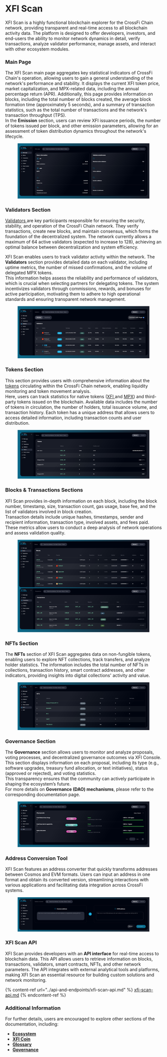# XFI Scan

XFI Scan is a highly functional blockchain explorer for the CrossFi Chain network, providing transparent and real-time access to all blockchain activity data. The platform is designed to offer developers, investors, and end-users the ability to monitor network dynamics in detail, verify transactions, analyze validator performance, manage assets, and interact with other ecosystem modules.

### **Main Page**

The XFI Scan main page aggregates key statistical indicators of CrossFi Chain's operation, allowing users to gain a general understanding of the network's performance and stability. It displays the current XFI token price, market capitalization, and MPX-related data, including the annual percentage return (APR). Additionally, this page provides information on blocks, including the total number of blocks created, the average block formation time (approximately 5 seconds), and a summary of transaction statistics, such as the total number of transactions and the network's transaction throughput (TPS).\
In the **Emission** section, users can review XFI issuance periods, the number of tokens issued per block, and other emission parameters, allowing for an assessment of token distribution dynamics throughout the network's lifecycle.

<figure><img src="../.gitbook/assets/image (1).png" alt=""><figcaption></figcaption></figure>

### **Validators Section**

[Validators ](../node-operators/becoming-a-validator/)are key participants responsible for ensuring the security, stability, and operation of the CrossFi Chain network. They verify transactions, create new blocks, and maintain consensus, which forms the foundation of the decentralized system. The network currently allows a maximum of 64 active validators (expected to increase to 128), achieving an optimal balance between decentralization and system efficiency.

XFI Scan enables users to track validator activity within the network. The **Validators** section provides detailed data on each validator, including uptime metrics, the number of missed confirmations, and the volume of delegated MPX tokens.\
This information helps assess the reliability and performance of validators, which is crucial when selecting partners for delegating tokens. The system incentivizes validators through commissions, rewards, and bonuses for active participation, motivating them to adhere to high operational standards and ensuring transparent network management.

<figure><img src="../.gitbook/assets/image (1) (1).png" alt=""><figcaption></figcaption></figure>

### **Tokens Section**

This section provides users with comprehensive information about the[ tokens](../economy-overview/) circulating within the CrossFi Chain network, enabling liquidity monitoring and token movement analysis.\
Here, users can track statistics for native tokens ([XFI ](../economy-overview/xfi-coin.md)and [MPX](../economy-overview/mpx-coin/)) and third-party tokens issued on the blockchain. Available data includes the number of tokens in circulation, the number of holders, total issuance volume, and transaction history. Each token has a unique address that allows users to access detailed information, including transaction counts and user distribution.

<figure><img src="../.gitbook/assets/image (2).png" alt=""><figcaption></figcaption></figure>

### **Blocks & Transactions Sections**

XFI Scan provides in-depth information on each block, including the block number, timestamp, size, transaction count, gas usage, base fee, and the list of validators involved in block creation.\
Transaction details include unique hashes, timestamps, sender and recipient information, transaction type, involved assets, and fees paid. These metrics allow users to conduct a deep analysis of network operations and assess validation quality.

<figure><img src="../.gitbook/assets/image (3).png" alt=""><figcaption></figcaption></figure>

### **NFTs Section**

The **NFTs** section of XFI Scan aggregates data on non-fungible tokens, enabling users to explore NFT collections, track transfers, and analyze holder statistics. The information includes the total number of NFTs in collections, transaction history, smart contract addresses, and other indicators, providing insights into digital collections' activity and value.

<figure><img src="../.gitbook/assets/image (4).png" alt=""><figcaption></figcaption></figure>

### **Governance Section**

The **Governance** section allows users to monitor and analyze proposals, voting processes, and decentralized governance outcomes via XFI Console. This section displays information on each proposal, including its type (e.g., software upgrades, treasury fund allocation, or text initiatives), status (approved or rejected), and voting statistics.\
This transparency ensures that the community can actively participate in shaping the ecosystem’s future.\
For more details on **Governance (DAO) mechanisms**, please refer to the corresponding documentation page.

<figure><img src="../.gitbook/assets/image (5).png" alt=""><figcaption></figcaption></figure>

### **Address Conversion Tool**

XFI Scan features an address converter that quickly transforms addresses between Cosmos and EVM formats. Users can input an address in one format and obtain its converted version, streamlining interactions with various applications and facilitating data integration across CrossFi systems.

<figure><img src="../.gitbook/assets/image (6).png" alt=""><figcaption></figcaption></figure>

### **XFI Scan API**

XFI Scan provides developers with an **API interface** for real-time access to blockchain data. This API allows users to retrieve information on blocks, transactions, validators, smart contracts, NFTs, and other network parameters. The API integrates with external analytical tools and platforms, making XFI Scan an essential resource for building custom solutions and network monitoring.

{% content-ref url="../api-and-endpoints/xfi-scan-api.md" %}
[xfi-scan-api.md](../api-and-endpoints/xfi-scan-api.md)
{% endcontent-ref %}

### **Additional Information**

For further details, users are encouraged to explore other sections of the documentation, including:

* [**Ecosystem**](./)
* [**XFI Coin**](../economy-overview/xfi-coin.md)
* [**Glossary**](../concepts/glossary.md)
* [**Governance**](xfi-console/governance-dao.md)
